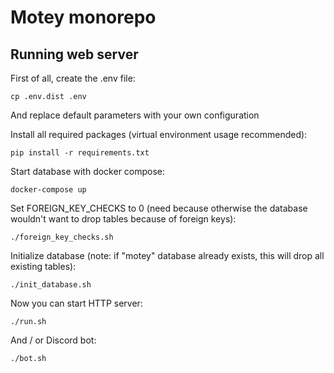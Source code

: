 # Motey monorepo

## Running web server

First of all, create the .env file:
```shell
cp .env.dist .env
```
And replace default parameters with your own configuration

Install all required packages (virtual environment usage recommended):
```shell
pip install -r requirements.txt
```

Start database with docker compose:
```shell
docker-compose up
```

Set FOREIGN_KEY_CHECKS to 0 (need because otherwise the database wouldn't want to drop tables because of foreign keys):
```shell
./foreign_key_checks.sh
```

Initialize database (note: if "motey" database already exists, this will drop all existing tables):
```shell
./init_database.sh
```

Now you can start HTTP server:
```shell
./run.sh
```

And / or Discord bot:
```shell
./bot.sh
```
